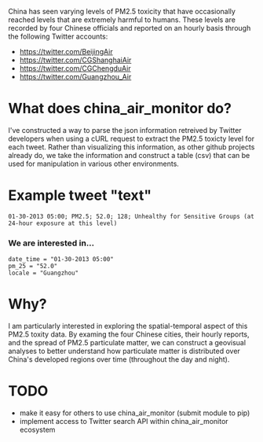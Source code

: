 China has seen varying levels of PM2.5 toxicity that have occasionally 
reached levels that are extremely harmful to humans. These levels are recorded
by four Chinese officials and reported on an hourly basis through the following
Twitter accounts:

* https://twitter.com/BeijingAir
* https://twitter.com/CGShanghaiAir
* https://twitter.com/CGChengduAir
* https://twitter.com/Guangzhou_Air

# What does china_air_monitor do?

I've constructed a way to parse the json information retreived by Twitter developers
when using a cURL request to extract the PM2.5 toxicty level for each tweet. Rather than
visualizing this information, as other github projects already do, we take the information
and construct a table (csv) that can be used for manipulation in various other environments.

# Example tweet "text"

    01-30-2013 05:00; PM2.5; 52.0; 128; Unhealthy for Sensitive Groups (at 24-hour exposure at this level)

### We are interested in...

    date_time = "01-30-2013 05:00"
    pm_25 = "52.0"
    locale = "Guangzhou"

# Why?

I am particularly interested in exploring the spatial-temporal aspect of this PM2.5 toxity data.
By examing the four Chinese cities, their hourly reports, and the spread of PM2.5 particulate matter,
we can construct a geovisual analyses to better understand how particulate matter is distributed over
China's developed regions over time (throughout the day and night).

# TODO

* make it easy for others to use china_air_monitor (submit module to pip)
* implement access to Twitter search API within china_air_monitor ecosystem
